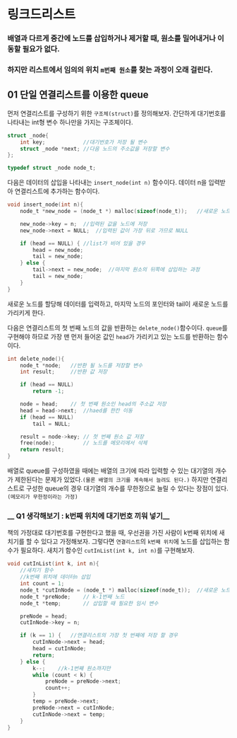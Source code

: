 # __링크드리스트__

### 배열과 다르게 중간에 노드를 삽입하거나 제거할 때, 원소를 밀어내거나 이동할 필요가 없다.  
### 하지만 리스트에서 임의의 위치 `m번째 원소`를 찾는 과정이 오래 걸린다.

## __01 단일 연결리스트를 이용한 queue__
먼저 연결리스트를 구성하기 위한 `구조체(struct)`를 정의해보자. 간단하게 대기번호를 나타내는 int형 변수 하나만을 가지는 구조체이다.

``` c
struct _node{
    int key;            //대기번호가 저장 될 변수
    struct _node *next; //다음 노드의 주소값을 저장할 변수
};

typedef struct _node node_t;
```

다음은 데이터의 삽입을 나타내는 `insert_node(int n)` 함수이다. 데이터 n을 입력받아 연결리스트에 추가하는 함수이다.

``` c
void insert_node(int n){
    node_t *new_node = (node_t *) malloc(sizeof(node_t));   //새로운 노드 생성

    new_node->key = n;  //입력된 값을 노드에 저장
    new_node->next = NULL;  //입력된 값이 가장 뒤로 가므로 NULL

    if (head == NULL) { //list가 비어 있을 경우
        head = new_node;
        tail = new_node;
    } else {
        tail->next = new_node;  //마지막 원소의 뒤쪽에 삽입하는 과정
        tail = new_node;
    }
}
```
새로운 노드를 할당해 데이터를 입력하고, 마지막 노드의 포인터와 tail이 새로운 노드를 가리키게 한다.  

다음은 연결리스트의 첫 번째 노드의 값을 반환하는 `delete_node()`함수이다. `queue`를 구현해야 하므로 가장 맨 먼저 들어온 값인 `head`가 가리키고 있는 노드를 반환하는 함수이다.
```c
int delete_node(){
    node_t *node;   //반환 될 노드를 저장할 변수
    int result;     //반환 값 저장

    if (head == NULL)
        return -1;

    node = head;    // 첫 번째 원소인 head의 주소값 저장
    head = head->next;  //haed를 한칸 이동
    if (head == NULL)
        tail = NULL;

    result = node->key; // 첫 번째 원소 값 저장
    free(node);         // 노드를 메모리에서 삭제
    return result;
}
```

배열로 queue를 구성하였을 때에는 배열의 크기에 따라 입력할 수 있는 대기열의 개수가 제한된다는 문제가 있었다.`(물론 배열의 크기를 계속해서 늘려도 된다.)` 하지만 연결리스트로 구성한 queue의 경우 대기열의 개수를 무한정으로 늘릴 수 있다는 장점이 있다.`(메모리가 무한정이라는 가정)`  

### __ Q1 생각해보기 : k번째 위치에 대기번호 끼워 넣기__

책의 가정대로 대기번호를 구현한다고 했을 때, 우선권을 가진 사람이 k번째 위치에 새치기를 할 수 있다고 가정해보자. 그렇다면 `연결리스트`의 `k번째 위치`에 노드를 삽입하는 함수가 필요하다. 새치기 함수인 `cutInList(int k, int n)`를 구현해보자.

```c
void cutInList(int k, int n){
    //새치기 함수
    //k번째 위치에 데이터n 삽입
    int count = 1;
    node_t *cutInNode = (node_t *) malloc(sizeof(node_t));  //새로운 노드가 저장될 노드
    node_t *preNode;    // k-1번째 노드
    node_t *temp;       // 삽입할 때 필요한 임시 변수

    preNode = head;
    cutInNode->key = n;

    if (k == 1) {   //연결리스트의 가장 첫 번째에 저장 할 경우
        cutInNode->next = head;
        head = cutInNode;
        return;
    } else {
        k--;    //k-1번째 원소까지만
        while (count < k) {
            preNode = preNode->next;
            count++;
        }
        temp = preNode->next;
        preNode->next = cutInNode;
        cutInNode->next = temp;
    }
}
```
